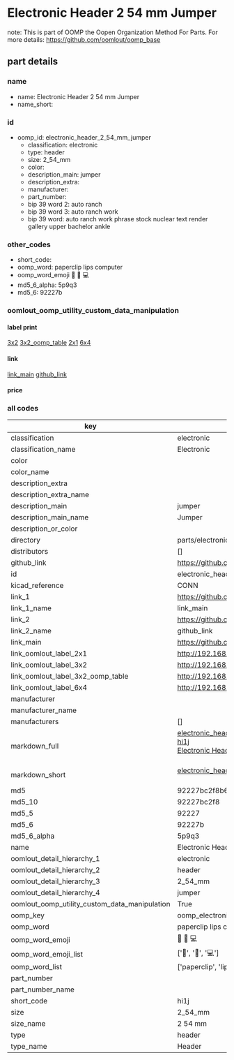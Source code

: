 # Electronic Header 2 54 mm Jumper  

note: This is part of OOMP the Oopen Organization Method For Parts. For more details: https://github.com/oomlout/oomp_base

##  part details





### name
* name: Electronic Header 2 54 mm Jumper
* name_short: 
### id
* oomp_id: electronic_header_2_54_mm_jumper
  * classification: electronic
  * type: header
  * size: 2_54_mm
  * color: 
  * description_main: jumper
  * description_extra: 
  * manufacturer: 
  * part_number: 
  * bip 39 word 2: auto ranch
  * bip 39 word 3: auto ranch work
  * bip 39 word: auto ranch work phrase stock nuclear text render gallery upper bachelor ankle

### other_codes
* short_code: 
* oomp_word: paperclip lips computer
* oomp_word_emoji :paperclip: :lips: :computer:
* md5_6_alpha: 5p9q3
* md5_6: 92227b






### oomlout_oomp_utility_custom_data_manipulation
#### label print
[3x2](http://192.168.1.245:1112/?label=oomp%205p9q3)
[3x2_oomp_table](http://192.168.1.107:1112/?label=oomp%205p9q3)
[2x1](http://192.168.1.242:1112/?label=oomp%205p9q3)
[6x4](http://192.168.1.55:1112/?label=oomp%205p9q3)    

#### link

[link_main](https://github.com/oomlout/oomlout_oomp_current_version_messy/tree/main/parts/electronic_header_2_54_mm_jumper) [github_link](https://github.com/oomlout/oomlout_oomp_part_src/tree/main/parts/electronic_header_2_54_mm_jumper)                             

#### price







### all codes 
| key | value |  
| --- | --- |  
| classification | electronic |  
| classification_name | Electronic |  
| color |  |  
| color_name |  |  
| description_extra |  |  
| description_extra_name |  |  
| description_main | jumper |  
| description_main_name | Jumper |  
| description_or_color |   |  
| directory | parts/electronic_header_2_54_mm_jumper |  
| distributors | [] |  
| github_link | https://github.com/oomlout/oomlout_oomp_part_src/tree/main/parts/electronic_header_2_54_mm_jumper |  
| id | electronic_header_2_54_mm_jumper |  
| kicad_reference | CONN |  
| link_1 | https://github.com/oomlout/oomlout_oomp_current_version_messy/tree/main/parts/electronic_header_2_54_mm_jumper |  
| link_1_name | link_main |  
| link_2 | https://github.com/oomlout/oomlout_oomp_part_src/tree/main/parts/electronic_header_2_54_mm_jumper |  
| link_2_name | github_link |  
| link_main | https://github.com/oomlout/oomlout_oomp_current_version_messy/tree/main/parts/electronic_header_2_54_mm_jumper |  
| link_oomlout_label_2x1 | http://192.168.1.242:1112/?label=oomp%205p9q3 |  
| link_oomlout_label_3x2 | http://192.168.1.245:1112/?label=oomp%205p9q3 |  
| link_oomlout_label_3x2_oomp_table | http://192.168.1.107:1112/?label=oomp%205p9q3 |  
| link_oomlout_label_6x4 | http://192.168.1.55:1112/?label=oomp%205p9q3 |  
| manufacturer |  |  
| manufacturer_name |  |  
| manufacturers | [] |  
| markdown_full | [electronic_header_2_54_mm_jumper](https://github.com/oomlout/oomlout_oomp_current_version_messy/tree/main/parts/electronic_header_2_54_mm_jumper)<br>[hi1j](https://github.com/oomlout/oomlout_oomp_current_version_messy/tree/main/parts/electronic_header_2_54_mm_jumper)<br>[Electronic Header 2 54 Mm Jumper](https://github.com/oomlout/oomlout_oomp_current_version_messy/tree/main/parts/electronic_header_2_54_mm_jumper)<br><br> |  
| markdown_short | [electronic_header_2_54_mm_jumper](https://github.com/oomlout/oomlout_oomp_current_version_messy/tree/main/parts/electronic_header_2_54_mm_jumper)<br><br> |  
| md5 | 92227bc2f8b61bf65d6b0a3dfb2c607c |  
| md5_10 | 92227bc2f8 |  
| md5_5 | 92227 |  
| md5_6 | 92227b |  
| md5_6_alpha | 5p9q3 |  
| name | Electronic Header 2 54 mm Jumper |  
| oomlout_detail_hierarchy_1 | electronic |  
| oomlout_detail_hierarchy_2 | header |  
| oomlout_detail_hierarchy_3 | 2_54_mm |  
| oomlout_detail_hierarchy_4 | jumper |  
| oomlout_oomp_utility_custom_data_manipulation | True |  
| oomp_key | oomp_electronic_header_2_54_mm_jumper |  
| oomp_word | paperclip lips computer |  
| oomp_word_emoji | :paperclip: :lips: :computer: |  
| oomp_word_emoji_list | [':paperclip:', ':lips:', ':computer:'] |  
| oomp_word_list | ['paperclip', 'lips', 'computer'] |  
| part_number |  |  
| part_number_name |  |  
| short_code | hi1j |  
| size | 2_54_mm |  
| size_name | 2 54 mm |  
| type | header |  
| type_name | Header |  
